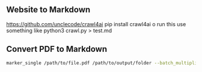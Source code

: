 ## Website to Markdown

https://github.com/unclecode/crawl4ai
pip install crawl4ai
o run this use something like
python3 crawl.py > test.md

## Convert PDF to Markdown

```sh
marker_single /path/to/file.pdf /path/to/output/folder --batch_multiplier 2 --max_pages 10
```
